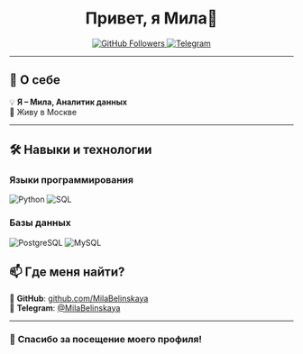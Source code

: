 <h1 align="center">Привет, я Мила👋</h1>

<p align="center">
  <a href="https://github.com/MilaBelinskaya">
    <img src="https://img.shields.io/github/followers/MilaBelinskaya?label=Follow&style=social" alt="GitHub Followers">
   </a>
  <a href="https://t.me/MilaBelinskaya">
    <img src="https://img.shields.io/badge/Telegram-2CA5E0?style=for-the-badge&logo=telegram&logoColor=white" alt="Telegram">
  </a>
</p>

---

## 🚀 О себе
💡 **Я – Мила, Аналитик данных**  
📍 Живу в Москве 

---

## 🛠️ Навыки и технологии

### **Языки программирования**
![Python](https://img.shields.io/badge/-Python-333?style=flat-square&logo=Python)
![SQL](https://img.shields.io/badge/-SQL-4479A1?style=flat-square&logo=postgresql&logoColor=white)


### **Базы данных**
![PostgreSQL](https://img.shields.io/badge/-PostgreSQL-336791?style=flat-square&logo=postgresql)
![MySQL](https://img.shields.io/badge/-MySQL-4479A1?style=flat-square&logo=mysql&logoColor=white)


## 📫 Где меня найти?

📌 **GitHub**: [github.com/MilaBelinskaya](https://github.com/MilaBelinskaya)  
📌 **Telegram**: [@MilaBelinskaya](https://t.me/MilaBelinskaya)  

---

### 🚀 **Спасибо за посещение моего профиля!**


